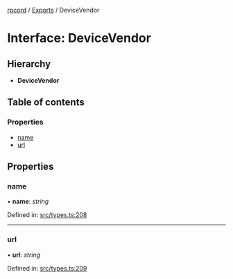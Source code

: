 [rpcord](../README.md) / [Exports](../modules.md) / DeviceVendor

# Interface: DeviceVendor

## Hierarchy

* **DeviceVendor**

## Table of contents

### Properties

- [name](devicevendor.md#name)
- [url](devicevendor.md#url)

## Properties

### name

• **name**: *string*

Defined in: [src/types.ts:208](https://github.com/DjDeveloperr/RPCord/blob/ac2ab55/src/types.ts#L208)

___

### url

• **url**: *string*

Defined in: [src/types.ts:209](https://github.com/DjDeveloperr/RPCord/blob/ac2ab55/src/types.ts#L209)
